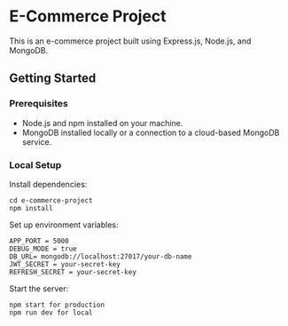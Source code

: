 # E-Commerce Project

This is an e-commerce project built using Express.js, Node.js, and MongoDB.

## Getting Started

### Prerequisites

- Node.js and npm installed on your machine.
- MongoDB installed locally or a connection to a cloud-based MongoDB service.

### Local Setup 

Install dependencies:

```
cd e-commerce-project
npm install

```

Set up environment variables:

```
APP_PORT = 5000
DEBUG_MODE = true
DB_URL= mongodb://localhost:27017/your-db-name
JWT_SECRET = your-secret-key
REFRESH_SECRET = your-secret-key

```

Start the server:

```
npm start for production 
npm run dev for local 

```
